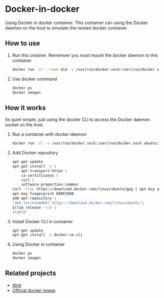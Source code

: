 # Docker-in-docker

Using Docker in docker container. This container can using the Docker daemon on the host to simulate the nested docker container.

## How to use

1. Run this cntainer. Rememver you must mount the docker daemon to this container

    ```bash
    docker run -it --name did -v /var/run/docker.sock:/var/run/docker.sock chenjr0719/did
    ```

2. Use docker command

    ```bash
    docker ps
    docker images
    ```

## How it works

Its quiet simple, just using the docker CLI to access the Docker daemon socket on the host.

1. Run a container with docker daemon

    ```bash
    docker run -it -v /var/run/docker.sock:/var/run/docker.sock ubuntu:18.04 bash
    ```

2. Add Docker repository

    ```bash
    apt-get update
    apt-get install -y \
        apt-transport-https \
        ca-certificates \
        curl \
        software-properties-common
    curl -fsSL https://download.docker.com/linux/ubuntu/gpg | apt-key add -
    apt-key fingerprint 0EBFCD88
    add-apt-repository \
    "deb [arch=amd64] https://download.docker.com/linux/ubuntu \
    $(lsb_release -cs) \
    stable"
    ```

3. Install Docker CLI in container

    ```bash
    apt-get update
    apt-get install -y docker-ce-cli
    ```

4. Using Docker in container

    ```bash
    docker ps
    docker images
    ```

## Related projects

* [dind](https://github.com/jpetazzo/dind)
* [Official docker image](https://github.com/docker-library/docker)
